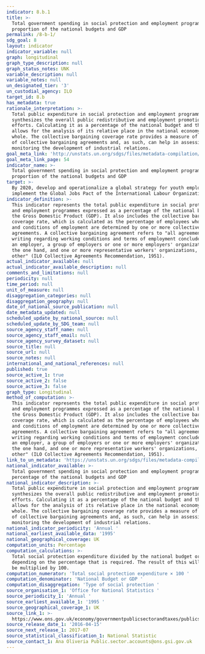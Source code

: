 ```yaml
---
indicator: 8.b.1
title: >-
  Total government spending in social protection and employment programmes as a
  proportion of the national budgets and GDP
permalink: /8-b-1/
sdg_goal: 8
layout: indicator
indicator_variable: null
graph: longitudinal
graph_type_description: null
graph_status_notes: UNK
variable_description: null
variable_notes: null
un_designated_tier: '3'
un_custodial_agency: ILO
target_id: 8.b
has_metadata: true
rationale_interpretation: >-
  Total public expenditure in social protection and employment programmes
  synthesizes the overall public redistributive and employment promotion
  efforts. Calculating it as a percentage of the national budget and the GDP
  allows for the analysis of its relative place in the national economy as a
  whole. The collective bargaining coverage rate provides a measure of the reach
  of collective bargaining agreements and, as such, can help in assessing and
  monitoring the development of industrial relations.
goal_meta_link: 'http://unstats.un.org/sdgs/files/metadata-compilation/Metadata-Goal-8.pdf'
goal_meta_link_page: 54
indicator_name: >-
  Total government spending in social protection and employment programmes as a
  proportion of the national budgets and GDP
target: >-
  By 2020, develop and operationalize a global strategy for youth employment and
  implement the Global Jobs Pact of the International Labour Organization.
indicator_definition: >-
  This indicator represents the total public expenditure in social protection
  and employment programmes expressed as a percentage of the national budget and
  the Gross Domestic Product (GDP). It also includes the collective bargaining
  coverage rate, which is calculated as the percentage of employees whose pay
  and conditions of employment are determined by one or more collective
  agreements. A collective bargaining agreement refers to "all agreements in
  writing regarding working conditions and terms of employment concluded between
  an employer, a group of employers or one or more employers' organizations, on
  the one hand, and one or more representative workers' organizations, on the
  other" (ILO Collective Agreements Recommendation, 1951).
actual_indicator_available: null
actual_indicator_available_description: null
comments_and_limitations: null
periodicity: null
time_period: null
unit_of_measure: null
disaggregation_categories: null
disaggregation_geography: null
date_of_national_source_publication: null
date_metadata_updated: null
scheduled_update_by_national_source: null
scheduled_update_by_SDG_team: null
source_agency_staff_name: null
source_agency_staff_email: null
source_agency_survey_dataset: null
source_title: null
source_url: null
source_notes: null
international_and_national_references: null
published: true
source_active_1: true
source_active_2: false
source_active_3: false
graph_type: Longitudinal
method_of_computation: >-
  This indicator represents the total public expenditure in social protection
  and employment programmes expressed as a percentage of the national budget and
  the Gross Domestic Product (GDP). It also includes the collective bargaining
  coverage rate, which is calculated as the percentage of employees whose pay
  and conditions of employment are determined by one or more collective
  agreements. A collective bargaining agreement refers to "all agreements in
  writing regarding working conditions and terms of employment concluded between
  an employer, a group of employers or one or more employers' organizations, on
  the one hand, and one or more representative workers' organizations, on the
  other" (ILO Collective Agreements Recommendation, 1951).
link_to_un_metadata: 'https://unstats.un.org/sdgs/files/metadata-compilation/Metadata-Goal-8.pdf'
national_indicator_available: >-
  Total government spending in social protection and employment programmes as a
  percentage of the national budgets and GDP
national_indicator_description: >-
  Total public expenditure in social protection and employment programmes
  synthesizes the overall public redistributive and employment promotion
  efforts. Calculating it as a percentage of the national budget and the GDP
  allows for the analysis of its relative place in the national economy as a
  whole. The collective bargaining coverage rate provides a measure of the reach
  of collective bargaining agreements and, as such, can help in assessing and
  monitoring the development of industrial relations.
national_indicator_periodicity: 'Annual '
national_earliest_available_data: '1995'
national_geographical_coverage: UK
computation_units: Percentage
computation_calculations: >-
  Total social protection expenditure divided by the national budget or GDP
  depending on the percentage that is required. The result of this will need to
  be multiplied by 100. 
computation_numerator: 'Total social protection expenditure × 100 '
computation_denominator: 'National Budget or GDP '
computation_disaggregation: 'Type of social protection '
source_organisation_1: 'Office for National Statistics '
source_periodicity_1: 'Annual '
source_earliest_available_1: '1995 '
source_geographical_coverage_1: UK
source_link_1: >-
  https://www.ons.gov.uk/economy/governmentpublicsectorandtaxes/publicspending/datasets/esatable11annualexpenditureofgeneralgovernment
source_release_date_1: '2016-04-15'
source_next_release_1: 2017-07
source_statistical_classification_1: National Statistic
source_contact_1: Ana Oliveria Public.sector.accounts@ons.gsi.gov.uk
---
```

